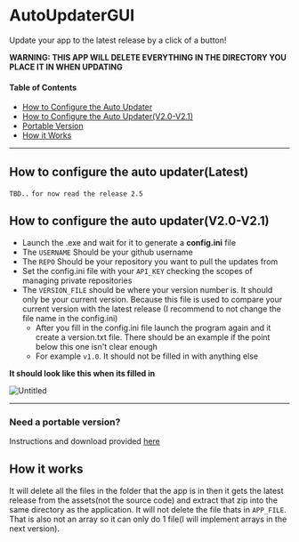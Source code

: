# AutoUpdaterGUI

Update your app to the latest release by a click of a button!

**WARNING: THIS APP WILL DELETE EVERYTHING IN THE DIRECTORY YOU PLACE IT IN WHEN UPDATING**

#### Table of Contents

- [How to Configure the Auto Updater](#how-to-configure-the-auto-updaterlatest)
- [How to Configure the Auto Updater(V2.0-V2.1)](#how-to-configure-the-auto-updaterV20-V21)
- [Portable Version](#Portable)
- [How it Works](#Howitworks)

<hr>

## How to configure the auto updater(Latest)

`TBD..`
`for now read the release 2.5`


## How to configure the auto updater(V2.0-V2.1)

- Launch the .exe and wait for it to generate a **config.ini** file
- The `USERNAME` Should be your github username
- The `REPO` Should be your repository you want to pull the updates from
- Set the config.ini file with your `API_KEY` checking the scopes of managing private repositories
- The `VERSION_FILE` should be where your version number is. It should only be your current version. Because this file is used to compare your current version with the latest release (I recommend to not change the file name in the config.ini)
  - After you fill in the config.ini file launch the program again and it create a version.txt file. There should be an example if the point below this one isn't clear enough
  - For example `v1.0`. It should not be filled in with anything else

**It should look like this when its filled in**

![Untitled](https://github.com/noneeeeeeeeeee/AutoUpdaterGUI/assets/64634725/21abae9d-4233-48f8-9d95-5da691a2348b)

<hr>
<a name="Portable"></a>

### Need a portable version?

Instructions and download provided [here](https://github.com/noneeeeeeeeeee/AutoUpdaterGUI/releases/tag/1.x-Legacy)

<a name="Howitworks"></a>

## How it works

It will delete all the files in the folder that the app is in then it gets the latest release from the assets(not the source code) and extract that zip into the same directory as the application. It will not delete the file thats in `APP_FILE`. That is also not an array so it can only do 1 file(I will implement arrays in the next version).
